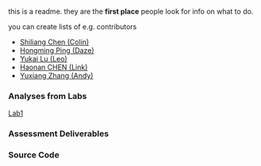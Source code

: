 this is a readme. they are the __first place__ people look for info on what to do. 

you can create lists of e.g. contributors
- [Shiliang Chen (Colin)](contributors/scysc1.md)
- [Hongming Ping (Daze)](contributors/daze.md)
- [Yukai Lu (Leo)](contributors/scyyl6.md)
- [Haonan CHEN (Link)](contributors/Link.md)
- [Yuxiang Zhang (Andy)](contributors/scyyz5.md)

### Analyses from Labs
[Lab1](docs/lab1.md)

### Assessment Deliverables


### Source Code

